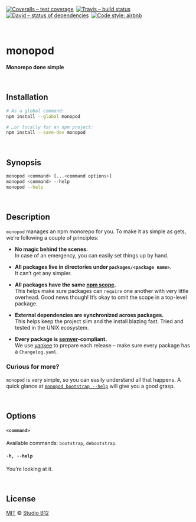 [![Coveralls – test coverage
](https://img.shields.io/coveralls/studio-b12/monopod.svg?style=flat-square
)](https://coveralls.io/r/studio-b12/monopod
) [![Travis – build status
](https://img.shields.io/travis/studio-b12/monopod/master.svg?style=flat-square
)](https://travis-ci.org/studio-b12/monopod
) [![David – status of dependencies
](https://img.shields.io/david/studio-b12/monopod.svg?style=flat-square
)](https://david-dm.org/studio-b12/monopod
) [![Code style: airbnb
](https://img.shields.io/badge/code%20style-airbnb-777777.svg?style=flat-square)
](https://github.com/airbnb/javascript)




<a id="/"></a>&nbsp;

# monopod

**Monorepo done simple**




<a id="/installation"></a>&nbsp;

## Installation

```sh
# As a global command:
npm install --global monopod

# …or locally for an npm project:
npm install --save-dev monopod
```




<a id="/synopsis"></a>&nbsp;

## Synopsis

```sh
monopod <command> [...<command options>]  
monopod <command> --help  
monopod --help  
```




<a id="/description"></a>&nbsp;

## Description

`monopod` manages an npm monorepo for you. To make it as simple as gets, we’re following a couple of principles:

- **No magic behind the scenes.**  
  In case of an emergency, you can easily set things up by hand.

- **All packages live in directories under `packages/<package name>`.**  
  It can’t get any simpler.

- **All packages have the same [npm scope](https://docs.npmjs.com/misc/scope).**  
  This helps make sure packages can `require` one another with very little overhead. Good news though! It’s okay to omit the scope in a top-level package.

- **External dependencies are synchronized across packages.**  
  This helps keep the project slim and the install blazing fast. Tried and tested in the UNIX ecosystem.

- **Every package is [semver](http://semver.org/)-compliant.**  
  We use [yankee](https://git.io/yankee) to prepare each release – make sure every package has a `Changelog.yaml`.


### Curious for more?

`monopod` is very simple, so you can easily understand all that happens. A quick glance at [`monopod bootstrap --help`](./Readme/bootstrap) will give you a good grasp.




<a id="/options"></a>&nbsp;

## Options

<!-- @options start -->
#### `<command>`
Available commands: `bootstrap`, `debootstrap`.

#### `-h, --help`
You’re looking at it.
<!-- @options end -->




<a id="/license"></a>&nbsp;

## License

[MIT](https://git.io/monopod.License) © [Studio B12](http://studio-b12.de)
